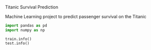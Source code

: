 Titanic Survival Prediction

Machine Learning project to predict passenger survival on the Titanic

```python
import pandas as pd
import numpy as np
```
```
train.info()
test.info()      
```